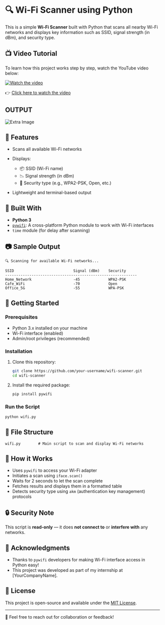 # 🔍 Wi-Fi Scanner using Python

This is a simple **Wi-Fi Scanner** built with Python that scans all nearby Wi-Fi networks and displays key information such as SSID, signal strength (in dBm), and security type.

## 📺 Video Tutorial

To learn how this project works step by step, watch the YouTube video below:

[![Watch the video](https://img.youtube.com/vi/vkolPBR_O2c/0.jpg)](https://youtu.be/vkolPBR_O2c)

👉 [Click here to watch the video](https://youtu.be/vkolPBR_O2c)

## OUTPUT
![Extra Image](https://media.licdn.com/dms/image/v2/D5622AQECbaiZX9iuhw/feedshare-shrink_1280/B56ZeEGkeBGoAo-/0/1750268004817?e=1753920000&v=beta&t=-cItJrK5EF5VX9jt0OSrtajgobaonLB4EnVJGgPjrXs)


## 📌 Features

* Scans all available Wi-Fi networks
* Displays:

  * 📦 SSID (Wi-Fi name)
  * 📉 Signal strength (in dBm)
  * 🔐 Security type (e.g., WPA2-PSK, Open, etc.)
* Lightweight and terminal-based output

## 💠 Built With

* **Python 3**
* [`pywifi`](https://pypi.org/project/pywifi/): A cross-platform Python module to work with Wi-Fi interfaces
* `time` module (for delay after scanning)

## 📷 Sample Output

```
🔍 Scanning for available Wi-Fi networks...

SSID                           Signal (dBm)    Security
------------------------------------------------------------
Home_Network                   -45             WPA2-PSK
Cafe_WiFi                      -70             Open
Office_5G                      -55             WPA-PSK
```

## 🚀 Getting Started

### Prerequisites

* Python 3.x installed on your machine
* Wi-Fi interface (enabled)
* Admin/root privileges (recommended)

### Installation

1. Clone this repository:

   ```bash
   git clone https://github.com/your-username/wifi-scanner.git
   cd wifi-scanner
   ```

2. Install the required package:

   ```bash
   pip install pywifi
   ```

### Run the Script

```bash
python wifi.py
```

## 📁 File Structure

```
wifi.py        # Main script to scan and display Wi-Fi networks
```

## 🧐 How it Works

* Uses `pywifi` to access your Wi-Fi adapter
* Initiates a scan using `iface.scan()`
* Waits for 2 seconds to let the scan complete
* Fetches results and displays them in a formatted table
* Detects security type using `akm` (authentication key management) protocols

## 🔒 Security Note

This script is **read-only** — it does **not connect to** or **interfere with** any networks.

## 🙌 Acknowledgments

* Thanks to `pywifi` developers for making Wi-Fi interface access in Python easy!
* This project was developed as part of my internship at \[YourCompanyName].

## 📃 License

This project is open-source and available under the [MIT License](LICENSE).

---

📧 Feel free to reach out for collaboration or feedback!

